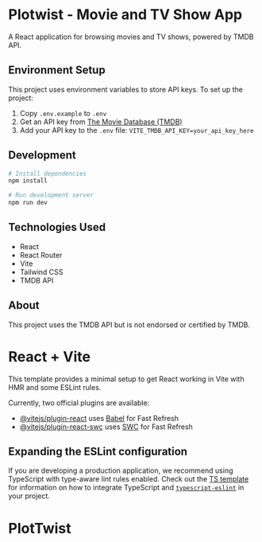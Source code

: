 # Plotwist - Movie and TV Show App

A React application for browsing movies and TV shows, powered by TMDB API.

## Environment Setup

This project uses environment variables to store API keys. To set up the project:

1. Copy `.env.example` to `.env`
2. Get an API key from [The Movie Database (TMDB)](https://www.themoviedb.org/documentation/api)
3. Add your API key to the `.env` file: `VITE_TMDB_API_KEY=your_api_key_here`

## Development

```bash
# Install dependencies
npm install

# Run development server
npm run dev
```

## Technologies Used

- React
- React Router
- Vite
- Tailwind CSS
- TMDB API

## About

This project uses the TMDB API but is not endorsed or certified by TMDB.

# React + Vite

This template provides a minimal setup to get React working in Vite with HMR and some ESLint rules.

Currently, two official plugins are available:

- [@vitejs/plugin-react](https://github.com/vitejs/vite-plugin-react/blob/main/packages/plugin-react) uses [Babel](https://babeljs.io/) for Fast Refresh
- [@vitejs/plugin-react-swc](https://github.com/vitejs/vite-plugin-react/blob/main/packages/plugin-react-swc) uses [SWC](https://swc.rs/) for Fast Refresh

## Expanding the ESLint configuration

If you are developing a production application, we recommend using TypeScript with type-aware lint rules enabled. Check out the [TS template](https://github.com/vitejs/vite/tree/main/packages/create-vite/template-react-ts) for information on how to integrate TypeScript and [`typescript-eslint`](https://typescript-eslint.io) in your project.
# PlotTwist
